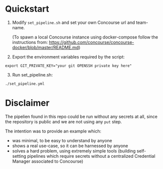 # Quickstart

1. Modify `set_pipeline.sh` and set your own Concourse url and team-name.

   (To spawn a local Concourse instance using docker-compose follow the instructions from:
   https://github.com/concourse/concourse-docker/blob/master/README.md)

2. Export the environment variables required by the script:
  ```
  export GIT_PRIVATE_KEY="your git OPENSSH private key here"
  ```

3. Run set_pipeline.sh:
  ```
  ./set_pipeline.yml
  ```


# Disclaimer

The pipelien found in this repo could be run without any secrets at all,
since the repository is public and we are not using any `put` step.

The intention was to provide an example which:
- was minimal, to be easy to understand by anyone
- shows a real use-case, so it can be harnessed by anyone
- solves a hard problem, using extremely simple tools
  (building self-setting pipelines which require secrets
  without a centralized Credential Manager associated to Concourse)
